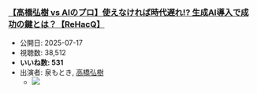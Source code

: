 ### [【高橋弘樹 vs AIのプロ】使えなければ時代遅れ!? 生成AI導入で成功の鍵とは？【ReHacQ】](https://www.youtube.com/watch?v=2_1d8DR7m4g)
-   公開日: 2025-07-17
-   視聴数: 38,512
-   **いいね数: 531**
-   出演者: 泉もとき, [高橋弘樹](/rehacq_fan/people/高橋弘樹 "wikilink")
    - [![](https://img.youtube.com/vi/2_1d8DR7m4g/hqdefault.jpg)](https://www.youtube.com/watch?v=2_1d8DR7m4g)
